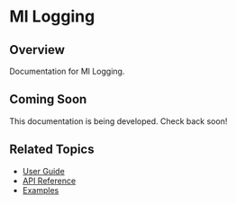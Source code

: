 # Ml Logging

## Overview

Documentation for Ml Logging.

## Coming Soon

This documentation is being developed. Check back soon!

## Related Topics

- [User Guide](../../guide/index.md)
- [API Reference](../../api/index.md)
- [Examples](../../getting-started/examples.md)

